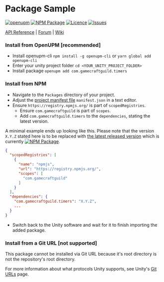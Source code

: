 # Package Sample
<!-- Describe your package -->

[![openupm](https://img.shields.io/npm/v/com.gamecraftguild.timers?label=openupm&registry_uri=https://package.openupm.com)](https://openupm.com/packages/com.gamecraftguild.timers/)
[![NPM Package](https://img.shields.io/npm/v/com.gamecraftguild.timers)](https://www.npmjs.com/package/com.gamecraftguild.timers)
[![Licence](https://img.shields.io/npm/l/com.gamecraftguild.timers)](https://github.com/GameCraftGuild/com.gamecraftguild.timers/blob/master/LICENSE)
[![Issues](https://img.shields.io/github/issues/GameCraftGuild/com.gamecraftguild.timers)](https://github.com/GameCraftGuild/com.gamecraftguild.timers/issues)

<!-- Add some useful links here -->

[API Reference](https://myapi) | [Forum](https://myforum) | [Wiki](https://github.com/GameCraftGuild/com.gamecraftguild.timers/wiki)

### Install from OpenUPM [recommended]
* Install openupm-cli `npm install -g openupm-cli` or `yarn global add openupm-cli`
* Enter your unity project folder `cd <YOUR_UNITY_PROJECT_FOLDER>`
* Install package `openupm add com.gamecraftguild.timers`

### Install from NPM
* Navigate to the `Packages` directory of your project.
* Adjust the [project manifest file](https://docs.unity3d.com/Manual/upm-manifestPrj.html) `manifest.json` in a text editor.
* Ensure `https://registry.npmjs.org/` is part of `scopedRegistries`.
  * Ensure `com.gamecraftguild` is part of `scopes`.
  * Add `com.gamecraftguild.timers` to the `dependencies`, stating the latest version.

A minimal example ends up looking like this. Please note that the version `X.Y.Z` stated here is to be replaced with [the latest released version](https://www.npmjs.com/package/com.gamecraftguild.timers) which is currently [![NPM Package](https://img.shields.io/npm/v/com.gamecraftguild.timers)](https://www.npmjs.com/package/com.gamecraftguild.timers).
  ```json
  {
    "scopedRegistries": [
      {
        "name": "npmjs",
        "url": "https://registry.npmjs.org/",
        "scopes": [
          "com.gamecraftguild"
        ]
      }
    ],
    "dependencies": {
      "com.gamecraftguild.timers": "X.Y.Z",
      ...
    }
  }
  ```
* Switch back to the Unity software and wait for it to finish importing the added package.

### Install from a Git URL [not supported]
This package cannot be installed via Git URL because it's root directory is not the repository's root directory.

For more information about what protocols Unity supports, see Unity's [Git URLs](https://docs.unity3d.com/Manual/upm-git.html) page.

[//]: # (* Open [Unity Package Manager]&#40;https://docs.unity3d.com/Manual/upm-ui.html&#41; window.)

[//]: # (* Click the add **+** button in the status bar.)

[//]: # (* The options for adding packages appear.)

[//]: # (* Select Add package from git URL from the add menu. A text box and an Add button appear.)

[//]: # (* Enter the `https://github.com/StansAssets/com.gamecraftguild.timers.git` Git URL in the text box and click Add.)

[//]: # (* You may also install a specific package version by using the URL with the specified version.)

[//]: # (  * `https://github.com/StansAssets/com.gamecraftguild.timers#X.Y.X`)

[//]: # (  * Please note that the version `X.Y.Z` stated here is to be replaced with the version you would like to get.)

[//]: # (  * You can find all the available releases [here]&#40;https://github.com/StansAssets/com.gamecraftguild.timers/releases&#41;.)

[//]: # (  * The latest available release version is [![Last Release]&#40;https://img.shields.io/github/v/release/stansassets/com.gamecraftguild.timers&#41;]&#40;https://github.com/StansAssets/com.gamecraftguild.timers/releases/latest&#41;)

[//]: # ()
[//]: # (For more information about what protocols Unity supports, see Unity's [Git URLs]&#40;https://docs.unity3d.com/Manual/upm-git.html&#41; page.)

